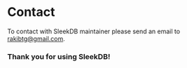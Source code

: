 <!--METADATA
{
    "title": "Contact",
    "url": "contact",
    "icon": "mail"
}
!METADATA-->

# Contact

To contact with SleekDB maintainer please send an email to rakibtg@gmail.com.

### Thank you for using SleekDB!
